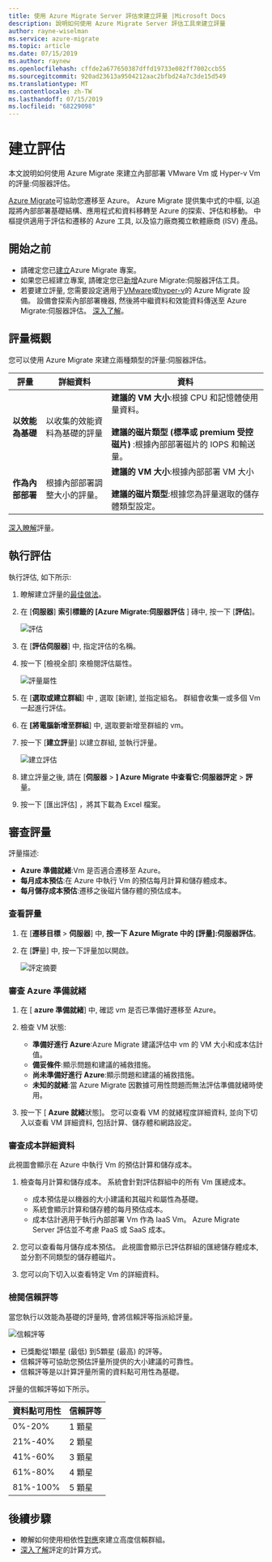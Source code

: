 ```yaml
---
title: 使用 Azure Migrate Server 評估來建立評量 |Microsoft Docs
description: 說明如何使用 Azure Migrate Server 評估工具來建立評量
author: rayne-wiselman
ms.service: azure-migrate
ms.topic: article
ms.date: 07/15/2019
ms.author: raynew
ms.openlocfilehash: cffde2a677650387dffd19733e082ff7002ccb55
ms.sourcegitcommit: 920ad23613a9504212aac2bfbd24a7c3de15d549
ms.translationtype: MT
ms.contentlocale: zh-TW
ms.lasthandoff: 07/15/2019
ms.locfileid: "68229098"
---
```

# <a name="create-an-assessment"></a>建立評估

本文說明如何使用 Azure Migrate 來建立內部部署 VMware Vm 或 Hyper-v Vm 的評量:伺服器評估。

[Azure Migrate](migrate-services-overview.md)可協助您遷移至 Azure。 Azure Migrate 提供集中式的中樞, 以追蹤將內部部署基礎結構、應用程式和資料移轉至 Azure 的探索、評估和移動。 中樞提供適用于評估和遷移的 Azure 工具, 以及協力廠商獨立軟體廠商 (ISV) 產品。 

## <a name="before-you-start"></a>開始之前

- 請確定您已[建立](how-to-add-tool-first-time.md)Azure Migrate 專案。
- 如果您已經建立專案, 請確定您已[新增](how-to-assess.md)Azure Migrate:伺服器評估工具。
- 若要建立評量, 您需要設定適用于[VMware](how-to-set-up-appliance-vmware.md)或[hyper-v](how-to-set-up-appliance-hyper-v.md)的 Azure Migrate 設備。 設備會探索內部部署機器, 然後將中繼資料和效能資料傳送至 Azure Migrate:伺服器評估。 [深入了解](migrate-appliance.md)。


## <a name="assessment-overview"></a>評量概觀
您可以使用 Azure Migrate 來建立兩種類型的評量:伺服器評估。

**評量** | **詳細資料** | **資料**
--- | --- | ---
**以效能為基礎** | 以收集的效能資料為基礎的評量 | **建議的 VM 大小**:根據 CPU 和記憶體使用量資料。<br/><br/> **建議的磁片類型 (標準或 premium 受控磁片)** :根據內部部署磁片的 IOPS 和輸送量。
**作為內部部署** | 根據內部部署調整大小的評量。 | **建議的 VM 大小**:根據內部部署 VM 大小<br/><br> **建議的磁片類型**:根據您為評量選取的儲存體類型設定。

[深入瞭解](concepts-assessment-calculation.md)評量。

## <a name="run-an-assessment"></a>執行評估

執行評估, 如下所示:

1. 瞭解建立評量的[最佳做法](best-practices-assessment.md)。
2. 在 [**伺服器**] **索引標籤的 [Azure Migrate:伺服器評估** ] 磚中, 按一下 [**評估**]。

    ![評估](./media/how-to-create-assessment/assess.png)

2. 在 [**評估伺服器**] 中, 指定評估的名稱。
3. 按一下 [檢視全部]  來檢閱評估屬性。

    ![評量屬性](./media/how-to-create-assessment//view-all.png)

3. 在 [**選取或建立群組**] 中  , 選取 [新建], 並指定組名。 群組會收集一或多個 Vm 一起進行評估。
4. 在 **[將電腦新增至群組**] 中, 選取要新增至群組的 vm。
5. 按一下 [**建立評**量] 以建立群組, 並執行評量。

    ![建立評估](./media/how-to-create-assessment//assessment-create.png)

6. 建立評量之後, 請在 [**伺服器** >  **] Azure Migrate 中查看它:伺服器評定**  > **評**量。
7. 按一下 [匯出評估]  ，將其下載為 Excel 檔案。



## <a name="review-an-assessment"></a>審查評量

評量描述:

- **Azure 準備就緒**:Vm 是否適合遷移至 Azure。
- **每月成本預估**:在 Azure 中執行 Vm 的預估每月計算和儲存體成本。
- **每月儲存成本預估**:遷移之後磁片儲存體的預估成本。

### <a name="view-an-assessment"></a>查看評量

1. 在 [**遷移目標** >  **伺服器**] 中, **按一下 Azure Migrate 中的 [**評**量]:伺服器評估**。
2. 在 [**評**量] 中, 按一下評量加以開啟。

    ![評定摘要](./media/how-to-create-assessment/assessment-summary.png)

### <a name="review-azure-readiness"></a>審查 Azure 準備就緒

1. 在 [ **azure 準備就緒**] 中, 確認 vm 是否已準備好遷移至 Azure。
2. 檢查 VM 狀態:
    - **準備好進行 Azure**:Azure Migrate 建議評估中 vm 的 VM 大小和成本估計值。
    - **備妥條件**:顯示問題和建議的補救措施。
    - **尚未準備好進行 Azure**:顯示問題和建議的補救措施。
    - **未知的就緒**:當 Azure Migrate 因數據可用性問題而無法評估準備就緒時使用。

2. 按一下 [ **Azure 就緒**狀態]。 您可以查看 VM 的就緒程度詳細資料, 並向下切入以查看 VM 詳細資料, 包括計算、儲存體和網路設定。



### <a name="review-cost-details"></a>審查成本詳細資料

此視圖會顯示在 Azure 中執行 Vm 的預估計算和儲存成本。

1. 檢查每月計算和儲存成本。 系統會針對評估群組中的所有 Vm 匯總成本。

    - 成本預估是以機器的大小建議和其磁片和屬性為基礎。
    - 系統會顯示計算和儲存體的每月預估成本。
    - 成本估計適用于執行內部部署 Vm 作為 IaaS Vm。 Azure Migrate Server 評估並不考慮 PaaS 或 SaaS 成本。

2. 您可以查看每月儲存成本預估。 此視圖會顯示已評估群組的匯總儲存體成本, 並分割不同類型的儲存體磁片。
3. 您可以向下切入以查看特定 Vm 的詳細資料。


### <a name="review-confidence-rating"></a>檢閱信賴評等

當您執行以效能為基礎的評量時, 會將信賴評等指派給評量。

![信賴評等](./media/how-to-create-assessment/confidence-rating.png)

- 已獎勵從1顆星 (最低) 到5顆星 (最高) 的評等。
- 信賴評等可協助您預估評量所提供的大小建議的可靠性。
- 信賴評等是以計算評量所需的資料點可用性為基礎。

評量的信賴評等如下所示。

**資料點可用性** | **信賴評等**
--- | ---
0%-20% | 1 顆星
21%-40% | 2 顆星
41%-60% | 3 顆星
61%-80% | 4 顆星
81%-100% | 5 顆星




## <a name="next-steps"></a>後續步驟

- 瞭解如何使用相依性[對應](how-to-create-group-machine-dependencies.md)來建立高度信賴群組。
- [深入了解](concepts-assessment-calculation.md)評定的計算方式。
